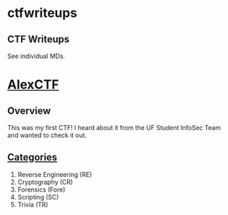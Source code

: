 # ctfwriteups
## CTF Writeups

See individual MDs.

# [AlexCTF](https://ctftime.org/event/408)
## Overview
This was my first CTF! I heard about it from the UF Student InfoSec Team and wanted to check it out.

## [Categories](https://ctftime.org/event/408/tasks/)
1. Reverse Engineering (RE)
2.  Cryptography (CR)
3. Forensics (Fore)
4.  Scripting (SC)
5.  Trivia (TR)
